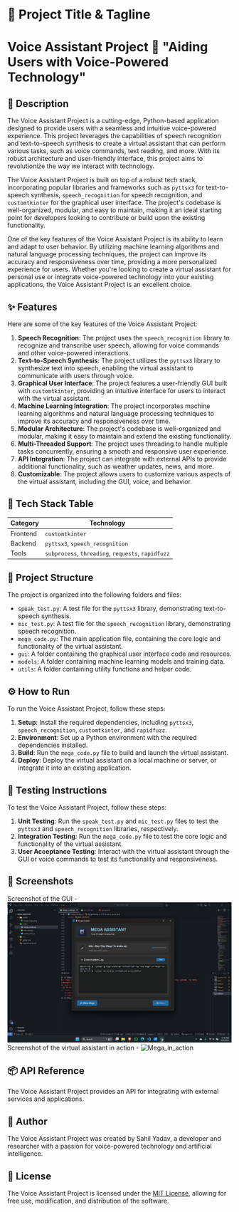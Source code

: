 🚀 Project Title & Tagline
===========================
**Voice Assistant Project** 🤖
"Aiding Users with Voice-Powered Technology"
==============================================

📖 Description
---------------
The Voice Assistant Project is a cutting-edge, Python-based application designed to provide users with a seamless and intuitive voice-powered experience. This project leverages the capabilities of speech recognition and text-to-speech synthesis to create a virtual assistant that can perform various tasks, such as voice commands, text reading, and more. With its robust architecture and user-friendly interface, this project aims to revolutionize the way we interact with technology.

The Voice Assistant Project is built on top of a robust tech stack, incorporating popular libraries and frameworks such as `pyttsx3` for text-to-speech synthesis, `speech_recognition` for speech recognition, and `customtkinter` for the graphical user interface. The project's codebase is well-organized, modular, and easy to maintain, making it an ideal starting point for developers looking to contribute or build upon the existing functionality.

One of the key features of the Voice Assistant Project is its ability to learn and adapt to user behavior. By utilizing machine learning algorithms and natural language processing techniques, the project can improve its accuracy and responsiveness over time, providing a more personalized experience for users. Whether you're looking to create a virtual assistant for personal use or integrate voice-powered technology into your existing applications, the Voice Assistant Project is an excellent choice.

✨ Features
-----------
Here are some of the key features of the Voice Assistant Project:

1. **Speech Recognition**: The project uses the `speech_recognition` library to recognize and transcribe user speech, allowing for voice commands and other voice-powered interactions.
2. **Text-to-Speech Synthesis**: The project utilizes the `pyttsx3` library to synthesize text into speech, enabling the virtual assistant to communicate with users through voice.
3. **Graphical User Interface**: The project features a user-friendly GUI built with `customtkinter`, providing an intuitive interface for users to interact with the virtual assistant.
4. **Machine Learning Integration**: The project incorporates machine learning algorithms and natural language processing techniques to improve its accuracy and responsiveness over time.
5. **Modular Architecture**: The project's codebase is well-organized and modular, making it easy to maintain and extend the existing functionality.
6. **Multi-Threaded Support**: The project uses threading to handle multiple tasks concurrently, ensuring a smooth and responsive user experience.
7. **API Integration**: The project can integrate with external APIs to provide additional functionality, such as weather updates, news, and more.
8. **Customizable**: The project allows users to customize various aspects of the virtual assistant, including the GUI, voice, and behavior.

🧰 Tech Stack Table
-------------------
| Category | Technology |
| --- | --- |
| Frontend | `customtkinter` |
| Backend | `pyttsx3`, `speech_recognition` |
| Tools | `subprocess`, `threading`, `requests`, `rapidfuzz` |

📁 Project Structure
---------------------
The project is organized into the following folders and files:

* `speak_test.py`: A test file for the `pyttsx3` library, demonstrating text-to-speech synthesis.
* `mic_test.py`: A test file for the `speech_recognition` library, demonstrating speech recognition.
* `mega_code.py`: The main application file, containing the core logic and functionality of the virtual assistant.
* `gui`: A folder containing the graphical user interface code and resources.
* `models`: A folder containing machine learning models and training data.
* `utils`: A folder containing utility functions and helper code.

⚙️ How to Run
--------------
To run the Voice Assistant Project, follow these steps:

1. **Setup**: Install the required dependencies, including `pyttsx3`, `speech_recognition`, `customtkinter`, and `rapidfuzz`.
2. **Environment**: Set up a Python environment with the required dependencies installed.
3. **Build**: Run the `mega_code.py` file to build and launch the virtual assistant.
4. **Deploy**: Deploy the virtual assistant on a local machine or server, or integrate it into an existing application.

🧪 Testing Instructions
------------------------
To test the Voice Assistant Project, follow these steps:

1. **Unit Testing**: Run the `speak_test.py` and `mic_test.py` files to test the `pyttsx3` and `speech_recognition` libraries, respectively.
2. **Integration Testing**: Run the `mega_code.py` file to test the core logic and functionality of the virtual assistant.
3. **User Acceptance Testing**: Interact with the virtual assistant through the GUI or voice commands to test its functionality and responsiveness.

📸 Screenshots
---------------
Screenshot of the GUI -![Mega_GUI](screenshot/Mega_GUI.png)
Screenshot of the virtual assistant in action - ![Mega_in_action](screenshots/Mega_in_action.png)

📦 API Reference
----------------
The Voice Assistant Project provides an API for integrating with external services and applications.

👤 Author
---------
The Voice Assistant Project was created by Sahil Yadav, a developer and researcher with a passion for voice-powered technology and artificial intelligence.

📝 License
----------
The Voice Assistant Project is licensed under the [MIT License](https://opensource.org/licenses/MIT), allowing for free use, modification, and distribution of the software.
